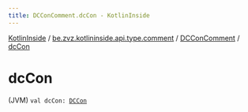 ```yaml
---
title: DCConComment.dcCon - KotlinInside
---
```


[KotlinInside](../../index.html) / [be.zvz.kotlininside.api.type.comment](../index.html) / [DCConComment](index.html) / [dcCon](./dc-con.html)

# dcCon

(JVM) `val dcCon: `[`DCCon`](../../be.zvz.kotlininside.api.type/-d-c-con/index.html)